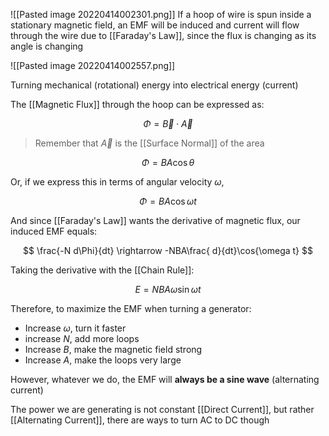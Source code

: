 ![[Pasted image 20220414002301.png]]
If a hoop of wire is spun inside a stationary magnetic field, an EMF will be induced and current will flow through the wire due to [[Faraday's Law]], since the flux is changing as its angle is changing

![[Pasted image 20220414002557.png]]

Turning mechanical (rotational) energy into electrical energy (current)

The [[Magnetic Flux]] through the hoop can be expressed as:

$$
\Phi = \vec{B} \cdot \vec{A}
$$

> Remember that $\vec{A}$ is the [[Surface Normal]] of the area

$$
\Phi = BA \cos{\theta}
$$

Or, if we express this in terms of angular velocity $\omega$, 

$$
\Phi = BA \cos{\omega t}
$$

And since [[Faraday's Law]] wants the derivative of magnetic flux, our induced EMF equals:

$$
\frac{-N d\Phi}{dt} \rightarrow -NBA\frac{ d}{dt}\cos{\omega t}
$$

Taking the derivative with the [[Chain Rule]]:

$$
E = NBA \omega \sin{\omega t}
$$

Therefore, to maximize the EMF when turning a generator:
- Increase $\omega$, turn it faster
- increase $N$, add more loops
- Increase $B$, make the magnetic field strong
- Increase $A$, make the loops very large

However, whatever we do, the EMF will **always be a sine wave** (alternating current)

The power we are generating is not constant [[Direct Current]], but rather [[Alternating Current]], there are ways to turn AC to DC though

